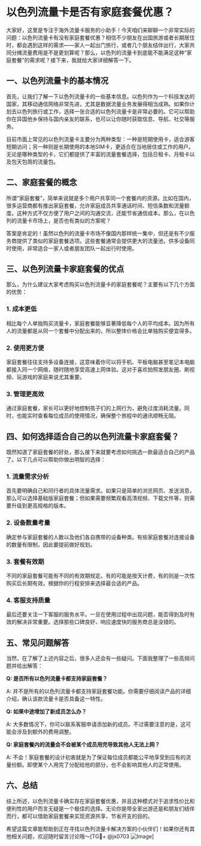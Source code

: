 # 以色列流量卡是否有家庭套餐优惠？

大家好，这里是专注于海外流量卡服务的小助手！今天咱们来聊聊一个非常实际的问题：以色列流量卡有没有家庭套餐优惠？相信不少朋友在出国旅游或者长期居住时，都会遇到这样的需求——家人一起出门旅行，或者几个朋友结伴出行，大家共同分摊流量费用是不是更划算呢？那么，以色列的流量卡到底能不能满足这种“家庭套餐”的需求呢？接下来，我就给大家详细解答一下。

## 一、以色列流量卡的基本情况

首先，让我们了解一下以色列流量卡的一些基本信息。以色列作为一个科技发达的国家，其移动通信网络非常先进，尤其是数据流量业务发展得相当成熟。如果你计划去以色列旅行或工作，选择一张合适的以色列流量卡是非常必要的。它可以帮助你在异国他乡保持与国内亲友的联系，也可以让你随时获取信息、导航、社交等服务。

目前市面上常见的以色列流量卡主要分为两种类型：一种是短期使用卡，适合游客短期访问；另一种则是长期使用的本地SIM卡，更适合在当地居住或工作的用户。无论是哪种类型的卡，它们都提供了丰富的流量套餐选择，包括日租卡、月租卡以及包天包周的流量包。

## 二、家庭套餐的概念

所谓“家庭套餐”，简单来说就是多个用户共享同一个套餐内的资源。比如在国内，很多运营商都有推出家庭套餐，允许家庭成员共享通话时间、短信条数和流量额度。这种方式不仅方便了用户之间的沟通交流，还能节省通信成本。那么，在以色列的流量卡市场上，是否也有类似的方案呢？

答案是肯定的！虽然以色列的流量卡市场不像国内那样统一集中，但还是有不少服务商提供了类似的家庭套餐选项。这些套餐通常会提供更大的流量池，供多设备同时使用，非常适合一家人或者朋友团队一起出行时使用。

## 三、以色列流量卡家庭套餐的优点

那么，为什么建议大家考虑购买以色列流量卡的家庭套餐呢？主要有以下几个方面的优势：

### 1. 成本更低

相比每个人单独购买流量卡，家庭套餐能够显著降低每个人的平均成本。因为所有人的流量都是从同一个套餐中分配出来的，所以整体价格会比单独购买便宜得多。

### 2. 使用更方便

家庭套餐往往支持多设备连接，这意味着你可以将手机、平板电脑甚至笔记本电脑都接入同一个网络，随时随地享受高速上网体验。这对于喜欢拍照发朋友圈、刷视频、玩游戏的家庭来说尤其重要。

### 3. 管理更高效

通过家庭套餐，家长可以更好地控制孩子们的上网行为，避免过度消耗流量。同时，也能实时查看每位成员的使用情况，确保整个旅程中的通讯顺畅无阻。

## 四、如何选择适合自己的以色列流量卡家庭套餐？

既然知道了家庭套餐的好处，那么接下来就要考虑如何挑选一款最适合自己的产品了。以下几点可以帮助你做出明智的选择：

### 1. 流量需求分析

首先要明确自己和同行者的具体流量需求。如果只是简单的浏览网页、发送消息，那么可以选择基础版家庭套餐；但如果需要频繁观看高清视频、下载文件等，则需要升级到更高规格的版本。

### 2. 设备数量考量

确定参与家庭套餐的人数以及他们各自携带的设备种类。有些家庭套餐对连接设备的数量有限制，因此要提前做好规划。

### 3. 套餐有效期

不同的家庭套餐可能有不同的有效期规定。有的可能是按天计费，有的则是一次性购买后长期有效。根据你的行程安排来选择最合适的产品。

### 4. 客服支持质量

最后还要关注一下客服的服务水平。一旦在使用过程中出现问题，能否得到及时有效的解决非常重要。选择那些口碑良好、响应速度快的服务商总是没错的。

## 五、常见问题解答

当然，在了解了上述内容之后，很多人还会有一些疑问。下面我整理了一些高频问题并给出解答：

**Q: 是否所有以色列流量卡都支持家庭套餐？**

A: 并不是所有的以色列流量卡都支持家庭套餐功能。你需要仔细阅读产品的详细介绍，确认该款流量卡是否具备这一特性。

**Q: 如果中途增加了新成员怎么办？**

A: 大多数情况下，你可以联系客服申请添加新的成员。不过需要注意的是，这可能会涉及到额外的费用调整。

**Q: 家庭套餐内的流量会不会被某个成员用完导致其他人无法上网？**

A: 不会！家庭套餐的设计初衷就是为了保证每位成员都能公平地享受到应有的流量份额。即使某个人用完了分配给他的部分，也不会影响其他人的正常使用。

## 六、总结

综上所述，以色列流量卡确实存在家庭套餐优惠，并且这种模式对于追求性价比和便利性的用户而言无疑是一个极佳的选择。无论你是带全家出游还是和朋友们结伴而行，都可以借助家庭套餐来实现资源共享、节省开支的目的。

希望这篇文章能帮助到正在寻找以色列流量卡解决方案的小伙伴们！如果你还有其他相关问题，欢迎随时留言讨论哦～[TG💪+ @jx0703 ![Image](https://github.com/user-attachments/assets/dbca1d08-cadb-493c-b0ec-ad6f7a83f270)]